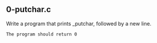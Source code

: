 ## 0-putchar.c
Write a program that prints _putchar, followed by a new line.

    The program should return 0

